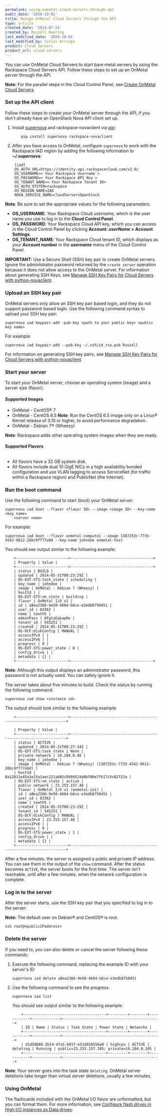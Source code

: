 ```yaml
---
permalink: using-onmetal-cloud-servers-through-api
audit_date: '2020-10-01'
title: Manage OnMetal Cloud Servers through the API
type: article
created_date: '2014-07-24'
created_by: Russell Haering
last_modified_date: '2020-10-01'
last_modified_by: Carlos Arriaga
product: Cloud Servers
product_url: cloud-servers
---
```


You can use OnMetal Cloud Servers to start bare metal servers by using the Rackspace Cloud Servers API. Follow these
steps to set up an OnMetal server through the API.

**Note:** For the parallel steps in the Cloud Control Panel, see [Create OnMetal Cloud Servers](https://docs-ospc.rackspace.com/support/how-to/cloud-servers/create-onmetal-cloud-servers).

### Set up the API client

Follow these steps to create your OnMetal server through the API, if you don't already have an OpenStack Nova API client set up.

1.  Install [supernova](https://supernova.readthedocs.org/en/latest/) and rackspace-novaclient via [pip](https://pip.pypa.io/en/latest/):

            pip install supernova rackspace-novaclient


2.  After you have access to OnMetal, configure `supernova`
    to work with the Rackspace IAD region by adding the following
    information to **~/.supernova**:

         [iad]
         OS_AUTH_URL=https://identity.api.rackspacecloud.com/v2.0/
         OS_USERNAME=< Your Rackspace Username >
         OS_PASSWORD=< Your Rackspace API Key >
         OS_TENANT_NAME=< Your Rackspace Tenant ID>
         OS_AUTH_SYSTEM=rackspace
         OS_REGION_NAME=IAD
         NOVA_SERVICE_NAME=cloudServersOpenStack


**Note**: Be sure to set the appropriate values for the following
parameters:

-   **OS\_USERNAME**: Your Rackspace Cloud username, which is the user name you use to log in to the **Cloud Control Panel**.
-   **OS\_PASSWORD**: Your Rackspace Cloud API key, which you can access
    in the Cloud Control Panel by clicking **Account: *userName* &gt; Account Settings**.
-   **OS\_TENANT\_NAME**: Your Rackspace Cloud tenant ID, which displays as your **Account number** in the ***username*** menu of the Cloud Control Panel.

**IMPORTANT:** Use a Secure Shell (SSH) key pair to create OnMetal servers. Ignore the administrator password returned by the `create
server` operation because it does not allow access to the OnMetal server.
For information about generating SSH Keys, see [Manage SSH Key Pairs for
Cloud Servers with python-novaclient](https://docs-ospc.rackspace.com/support/how-to/cloud-servers/manage-ssh-key-pairs-for-cloud-servers-with-python-novaclient).

### Upload an SSH key pair

OnMetal servers only allow an SSH key pair based login, and they do not support password-based login. Use the
following command syntax to upload your SSH key pair:

    supernova iad keypair-add -pub-key <path to your public key> <public key name>

For example:

    supernova iad keypair-add --pub-key ~/.ssh/id_rsa.pub Russell

For information on generating SSH key pairs, see [Manage SSH Key Pairs for
Cloud Servers with python-novaclient](https://docs-ospc.rackspace.com/support/how-to/cloud-servers/manage-ssh-key-pairs-for-cloud-servers-with-python-novaclient).

### Start your server

To start your OnMetal server, choose an operating system (image) and a server size (flavor).

#### Supported Images

-   OnMetal - CentOS&reg; 7
-   OnMetal - CentOS 6.5
    **Note**: Run the CentOS 6.5 image only on a Linux&reg; Kernel release of
    3.10 or higher, to avoid performance degradation.
-   OnMetal - Debian 7&reg; (Wheezy)

**Note**: Rackspace adds other operating system images when they are ready.

#### Supported Flavors

<img src="SupportedFlavors_0.png" alt="" title="">

-   All flavors have a 32 GB system disk.
-   All flavors include dual 10 GigE NICs in a high availability bonded
    configuration and use VLAN tagging to access ServiceNet (for traffic
    within a Rackspace region) and PublicNet (the Internet).

### Run the boot command

Use the following command to start (boot) your OnMetal server:

    supernova iad boot --flavor <flavor ID> --image <image ID> --key-name <key name>
        <server name>

For example:

`supernova iad boot --flavor onmetal-compute1 --image 1387253c-7735-4542-9612-26bc9ff77a9d --key-name johndoe onmetal-test`

You should see output similar to the following example:

        +------------------------+--------------------------------------+
        | Property | Value |
        +------------------------+--------------------------------------+
        | status | BUILD |
        | updated | 2014-05-31T00:23:29Z |
        | OS-EXT-STS:task_state | scheduling |
        | key_name | johndoe |
        | image | OnMetal - Debian 7 (Wheezy) |
        | hostId | |
        | OS-EXT-STS:vm_state | building |
        | flavor | OnMetal I/O v1 |
        | id | a8ea2366-9e50-4604-b6ce-e3edb8750451 |
        | user_id | 83362 |
        | name | teeth5 |
        | adminPass | 6FgtaEqkapRo |
        | tenant_id | 545251 |
        | created | 2014-05-31T00:23:29Z |
        | OS-DCF:diskConfig | MANUAL |
        | accessIPv4 | |
        | accessIPv6 | |
        | progress | 0 |
        | OS-EXT-STS:power_state | 0 |
        | config_drive | |
        | metadata | {} |
        +------------------------+--------------------------------------+

**Note**: Although this output displays an administrator password, this password
is not actually used. You can safely ignore it.

The server takes about five minutes to build. Check the status by running the following command:

    supernova iad show <instance id>

The output should look similar to the following example:

        +------------------------+--------------------------------------------------------------------+

        | Property | Value |
        +------------------------+--------------------------------------------------------------------+
        | status | ACTIVE |
        | updated | 2014-05-31T00:27:34Z |
        | OS-EXT-STS:task_state | None |
        | private network | 10.184.0.48 |
        | key_name | johndoe |
        | image | OnMetal - Debian 7 (Wheezy) (1387253c-7735-4542-9612-26bc9ff77a9d) |
        | hostId | 8a12611e45a1e15a1aec221ab05c8494524d6bf00e7fb17c5c82722a |
        | OS-EXT-STS:vm_state | active |
        | public network | 23.253.157.48 |
        | flavor | OnMetal I/O v1 (onmetal-io1) |
        | id | a8ea2366-9e50-4604-b6ce-e3edb8750451 |
        | user_id | 83362 |
        | name | teeth5 |
        | created | 2014-05-31T00:23:29Z |
        | tenant_id | 545251 |
        | OS-DCF:diskConfig | MANUAL |
        | accessIPv4 | 23.253.157.48 |
        | accessIPv6 | |
        | progress | 0 |
        | OS-EXT-STS:power_state | 1 |
        | config_drive | |
        | metadata | {} |
        +------------------------+--------------------------------------------------------------------+

After a few minutes, the server is assigned a public and private IP address. You can see
them in the output of the `show` command. After the status becomes `ACTIVE`, the server boots for the first time. The server isn't reachable, until after a few minutes, when the network configuration is complete.

### Log in to the server

After the server starts, use the SSH key pair that you specified to log in to the server:

**Note:** The default user on Debian&reg; and CentOS&reg; is root.

    ssh root@<publicIPaddress>

### Delete the server

If you need to, you can also delete or cancel the server following these commands:

1.  Execute the following command, replacing the example ID with your server's ID:

        supernova iad delete a8ea2366-9e50-4604-b6ce-e3edb8750451

2.  Use the following command to see the progress.

        supernova iad list

    You should see output similar to the following example:

            +--------------------------------------+---------+--------+------------+-------------+---------------------------------------------+
            | ID | Name | Status | Task State | Power State | Networks |
            +--------------------------------------+---------+--------+------------+-------------+---------------------------------------------+
            | d1d58868-2b14-4fa5-b01f-e51d658556a8 | highcpu | ACTIVE | deleting | Running | public=23.253.157.105; private=10.184.0.105 |
            +--------------------------------------+---------+--------+------------+-------------+---------------------------------------------+

**Note**: Your server goes into the task state `deleting`. OnMetal server deletions take longer than virtual server deletions, usually a few minutes.

### Using OnMetal

The flashcards included with the OnMetal I/O flavor are unformatted, but you can format them. For more information, see [Configure flash drives in High I/O instances as Data
drives](https://docs-ospc.rackspace.com/support/how-to/cloud-servers/configure-flash-drives-in-high-io-instances-s-data-drives).